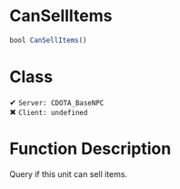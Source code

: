 # CanSellItems
```js
bool CanSellItems()
```
# Class
✔ `Server: CDOTA_BaseNPC`  
✖ `Client: undefined`  

# Function Description
Query if this unit can sell items.
